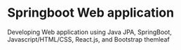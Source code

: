# Springboot Web application 

Developing Web application using Java JPA, SpringBoot, Javascript/HTML/CSS, React.js, and Bootstrap themleaf
